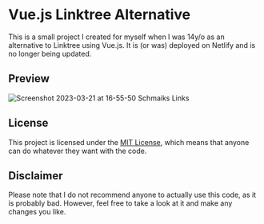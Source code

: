 # Vue.js Linktree Alternative

This is a small project I created for myself when I was 14y/o as an alternative to Linktree using Vue.js. It is (or was) deployed on Netlify and is no longer being updated.

## Preview

![Screenshot 2023-03-21 at 16-55-50 Schmaiks Links](https://user-images.githubusercontent.com/47828495/226666700-42b90481-abc7-40e4-b263-a3739ffeef31.png)

## License

This project is licensed under the [MIT License](https://github.com/github/choosealicense.com/blob/gh-pages/LICENSE.md), which means that anyone can do whatever they want with the code.

## Disclaimer

Please note that I do not recommend anyone to actually use this code, as it is probably bad. However, feel free to take a look at it and make any changes you like.
